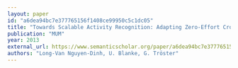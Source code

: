 ```yaml
---
layout: paper
id: "a6dea94bc7e377765156f1408ce99950c5c1dc05"
title: "Towards Scalable Activity Recognition: Adapting Zero-Effort Crowdsourced Acoustic Models"
publication: "MUM"
year: 2013
external_url: https://www.semanticscholar.org/paper/a6dea94bc7e377765156f1408ce99950c5c1dc05
authors: "Long-Van Nguyen-Dinh, U. Blanke, G. Tröster"
---
```

